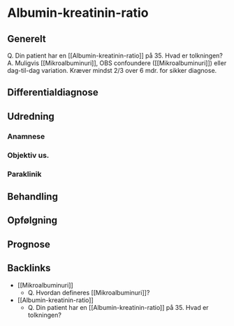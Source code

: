 # Albumin-kreatinin-ratio
## Generelt
Q. Din patient har en [[Albumin-kreatinin-ratio]] på 35. Hvad er tolkningen?
A. Muligvis [[Mikroalbuminuri]], OBS confoundere ([[Mikroalbuminuri]]) eller dag-til-dag variation. Kræver mindst 2/3 over 6 mdr. for sikker diagnose.

## Differentialdiagnose


## Udredning
### Anamnese

### Objektiv us.

### Paraklinik

## Behandling


## Opfølgning


## Prognose


## Backlinks
* [[Mikroalbuminuri]]
	* Q. Hvordan defineres [[Mikroalbuminuri]]?
* [[Albumin-kreatinin-ratio]]
	* Q. Din patient har en [[Albumin-kreatinin-ratio]] på 35. Hvad er tolkningen?

<!-- #anki/tag/med/Endocrinology #anki/deck/Medicine #anki/tag/med/Nephrology -->

<!-- {BearID:DEA8F7EF-7F42-477B-830A-EBBDC7A459A3-609-00000531F532102C} -->
